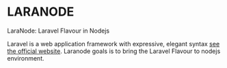 # LARANODE
LaraNode: Laravel Flavour in Nodejs

Laravel is a web application framework with expressive, elegant syntax [see the official website](https://laravel.com). Laranode goals is to bring the Laravel Flavour to nodejs environment.